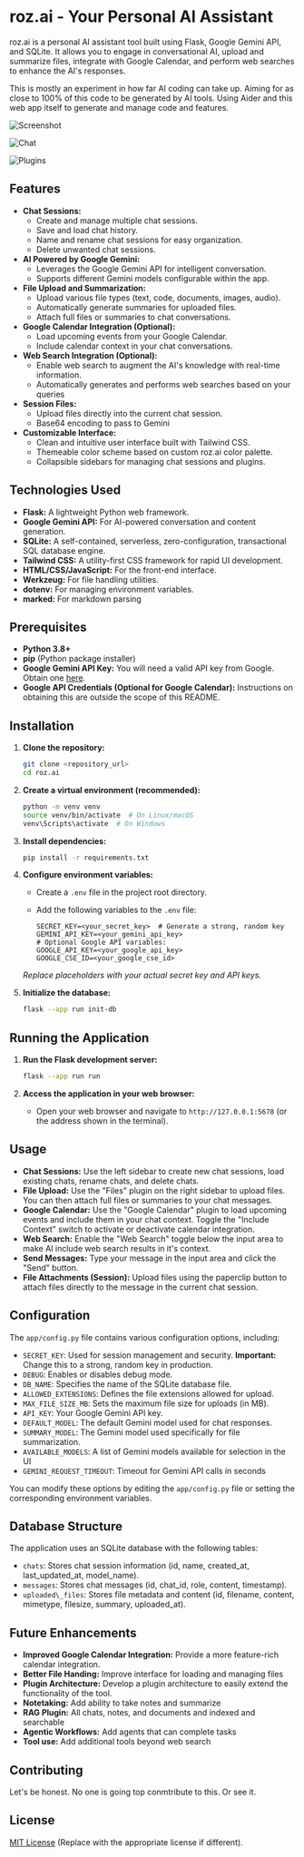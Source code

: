 # roz.ai - Your Personal AI Assistant

roz.ai is a personal AI assistant tool built using Flask, Google Gemini API, and SQLite. It allows you to engage in conversational AI, upload and summarize files, integrate with Google Calendar, and perform web searches to enhance the AI's responses.

This is mostly an experiment in how far AI coding can take up. Aiming for as close to 100% of this code to be generated by AI tools. Using Aider and this web app itself to generate and manage code and features. 

![Screenshot](docs/main.png)

![Chat](docs/chat.png)

![Plugins](docs/plugins.png)

## Features

*   **Chat Sessions:**
    *   Create and manage multiple chat sessions.
    *   Save and load chat history.
    *   Name and rename chat sessions for easy organization.
    *   Delete unwanted chat sessions.
*   **AI Powered by Google Gemini:**
    *   Leverages the Google Gemini API for intelligent conversation.
    *   Supports different Gemini models configurable within the app.
*   **File Upload and Summarization:**
    *   Upload various file types (text, code, documents, images, audio).
    *   Automatically generate summaries for uploaded files.
    *   Attach full files or summaries to chat conversations.
*   **Google Calendar Integration (Optional):**
    *   Load upcoming events from your Google Calendar.
    *   Include calendar context in your chat conversations.
*   **Web Search Integration (Optional):**
    *   Enable web search to augment the AI's knowledge with real-time information.
    *   Automatically generates and performs web searches based on your queries
*   **Session Files:**
    *   Upload files directly into the current chat session.
    *   Base64 encoding to pass to Gemini
*   **Customizable Interface:**
    *   Clean and intuitive user interface built with Tailwind CSS.
    *   Themeable color scheme based on custom roz.ai color palette.
    *   Collapsible sidebars for managing chat sessions and plugins.

## Technologies Used

*   **Flask:**  A lightweight Python web framework.
*   **Google Gemini API:** For AI-powered conversation and content generation.
*   **SQLite:**  A self-contained, serverless, zero-configuration, transactional SQL database engine.
*   **Tailwind CSS:**  A utility-first CSS framework for rapid UI development.
*   **HTML/CSS/JavaScript:** For the front-end interface.
*   **Werkzeug:** For file handling utilities.
*   **dotenv:**  For managing environment variables.
*   **marked:** For markdown parsing

## Prerequisites

*   **Python 3.8+**
*   **pip** (Python package installer)
*   **Google Gemini API Key:** You will need a valid API key from Google. Obtain one [here](https://makersuite.google.com/app/apikey).
*   **Google API Credentials (Optional for Google Calendar):** Instructions on obtaining this are outside the scope of this README.

## Installation

1.  **Clone the repository:**

    ```bash
    git clone <repository_url>
    cd roz.ai
    ```

2.  **Create a virtual environment (recommended):**

    ```bash
    python -m venv venv
    source venv/bin/activate  # On Linux/macOS
    venv\Scripts\activate  # On Windows
    ```

3.  **Install dependencies:**

    ```bash
    pip install -r requirements.txt
    ```

4.  **Configure environment variables:**

    *   Create a `.env` file in the project root directory.
    *   Add the following variables to the `.env` file:

        ```
        SECRET_KEY=<your_secret_key>  # Generate a strong, random key
        GEMINI_API_KEY=<your_gemini_api_key>
        # Optional Google API variables:
        GOOGLE_API_KEY=<your_google_api_key>
        GOOGLE_CSE_ID=<your_google_cse_id>
        ```

    *Replace placeholders with your actual secret key and API keys.*

5.  **Initialize the database:**

    ```bash
    flask --app run init-db
    ```

## Running the Application

1.  **Run the Flask development server:**

    ```bash
    flask --app run run
    ```

2.  **Access the application in your web browser:**

    *   Open your web browser and navigate to `http://127.0.0.1:5678` (or the address shown in the terminal).

## Usage

*   **Chat Sessions:** Use the left sidebar to create new chat sessions, load existing chats, rename chats, and delete chats.
*   **File Upload:**  Use the "Files" plugin on the right sidebar to upload files. You can then attach full files or summaries to your chat messages.
*   **Google Calendar:**  Use the "Google Calendar" plugin to load upcoming events and include them in your chat context. Toggle the "Include Context" switch to activate or deactivate calendar integration.
*   **Web Search:** Enable the "Web Search" toggle below the input area to make AI include web search results in it's context.
*   **Send Messages:** Type your message in the input area and click the "Send" button.
*   **File Attachments (Session):** Upload files using the paperclip button to attach files directly to the message in the current chat session.

## Configuration

The `app/config.py` file contains various configuration options, including:

*   `SECRET_KEY`:  Used for session management and security. **Important:** Change this to a strong, random key in production.
*   `DEBUG`: Enables or disables debug mode.
*   `DB_NAME`:  Specifies the name of the SQLite database file.
*   `ALLOWED_EXTENSIONS`: Defines the file extensions allowed for upload.
*   `MAX_FILE_SIZE_MB`: Sets the maximum file size for uploads (in MB).
*   `API_KEY`:  Your Google Gemini API key.
*   `DEFAULT_MODEL`:  The default Gemini model used for chat responses.
*   `SUMMARY_MODEL`:  The Gemini model used specifically for file summarization.
*    `AVAILABLE_MODELS`:  A list of Gemini models available for selection in the UI
*   `GEMINI_REQUEST_TIMEOUT`: Timeout for Gemini API calls in seconds

You can modify these options by editing the `app/config.py` file or setting the corresponding environment variables.

## Database Structure

The application uses an SQLite database with the following tables:

*   `chats`: Stores chat session information (id, name, created\_at, last\_updated\_at, model\_name).
*   `messages`: Stores chat messages (id, chat\_id, role, content, timestamp).
*   `uploaded\_files`: Stores file metadata and content (id, filename, content, mimetype, filesize, summary, uploaded\_at).


## Future Enhancements

*   **Improved Google Calendar Integration:**  Provide a more feature-rich calendar integration.
*   **Better File Handing:** Improve interface for loading and managing files
*   **Plugin Architecture:**  Develop a plugin architecture to easily extend the functionality of the tool.
*   **Notetaking:** Add ability to take notes and summarize
*   **RAG Plugin:** All chats, notes, and documents and indexed and searchable
*   **Agentic Workflows:** Add agents that can complete tasks
*   **Tool use:** Add additional tools beyond web search

## Contributing

Let's be honest. No one is going top conmtribute to this. Or see it. 

## License

[MIT License](LICENSE) (Replace with the appropriate license if different).
